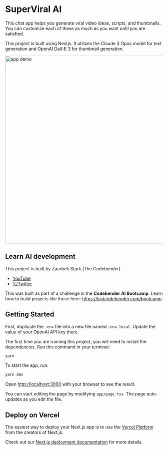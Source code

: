 # SuperViral AI

This chat app helps you generate viral video ideas, scripts, and thumbnails. You can customize each of these as much as you want until you are satisfied.

This project is built using Nextjs. It utilizes the Claude 3 Opus model for text generation and OpenAI Dall-E 3 for thumbnail generation.

<img src="superviral-demo.gif" alt="app demo" width=600>

## Learn AI development

This project is built by Zaurbek Stark (The Codebender).
- [YouTube](https://www.youtube.com/@thecodebendermaster)
- [𝕏/Twitter](https://twitter.com/ZaurbekStark)

This was built as part of a challenge in the **Codebender AI Bootcamp**. Learn how to build projects like these here: https://lastcodebender.com/bootcamp

## Getting Started

First, duplicate the `.env` file into a new file named `.env.local`. Update the value of your OpenAI API key there.

The first time you are running this project, you will need to install the dependencies. Run this command in your terminal:

```bash
yarn
```

To start the app, run:

```bash
yarn dev
```

Open [http://localhost:3000](http://localhost:3000) with your browser to see the result.

You can start editing the page by modifying `app/page.tsx`. The page auto-updates as you edit the file.

## Deploy on Vercel

The easiest way to deploy your Next.js app is to use the [Vercel Platform](https://vercel.com/new?utm_medium=default-template&filter=next.js&utm_source=create-next-app&utm_campaign=create-next-app-readme) from the creators of Next.js.

Check out our [Next.js deployment documentation](https://nextjs.org/docs/deployment) for more details.
